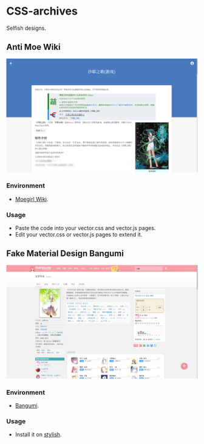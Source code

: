 # CSS-archives
Selfish designs.
## Anti Moe Wiki
![Preview](https://raw.githubusercontent.com/inchei/CSS-archives/master/preview/preview02.png)
### Environment
* [Moegirl Wiki](https://zh.moegirl.org).

### Usage
* Paste the code into your vector.css and vector.js pages.
* Edit your vector.css or vector.js pages to extend it.

## Fake Material Design Bangumi
![Preview](https://raw.githubusercontent.com/inchei/CSS-archives/master/preview/preview01.png)
### Environment
* [Bangumi](http://bangumi.tv).

### Usage
* Install it on [stylish](https://userstyles.org/styles/148230/bangumi-material-design).